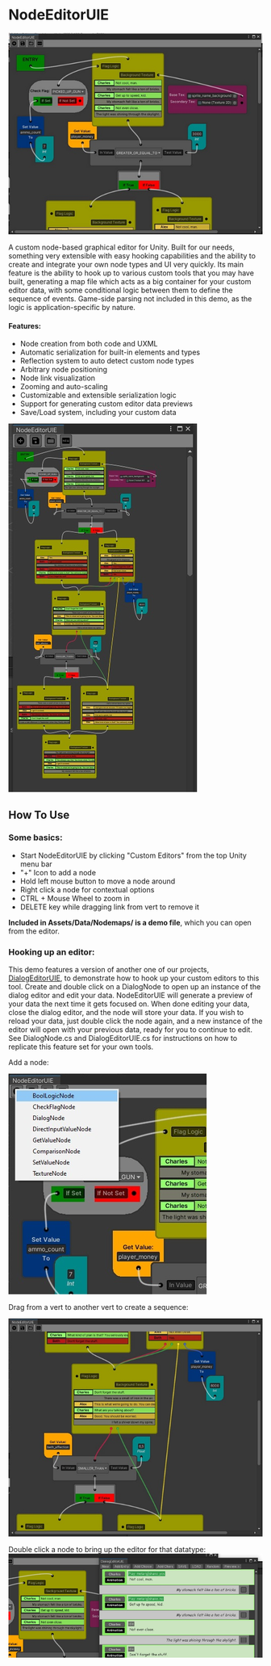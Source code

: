 # NodeEditorUIE

![Screenshot](readmeFiles/header.jpg)

A custom node-based graphical editor for Unity. Built for our needs, something very extensible with easy hooking capabilities and the ability to create and integrate your own node types and UI very quickly. Its main feature is the ability to hook up to various custom tools that you may have built, generating a map file which acts as a big container for your custom editor data, with some conditional logic between them to define the sequence of events. Game-side parsing not included in this demo, as the logic is application-specific by nature.

#### Features:
* Node creation from both code and UXML
* Automatic serialization for built-in elements and types
* Reflection system to auto detect custom node types
* Arbitrary node positioning
* Node link visualization
* Zooming and auto-scaling
* Customizable and extensible serialization logic
* Support for generating custom editor data previews
* Save/Load system, including your custom data

![Screenshot](readmeFiles/zoom.jpg)

## How To Use
### Some basics:
* Start NodeEditorUIE by clicking "Custom Editors" from the top Unity menu bar
* "+" Icon to add a node
* Hold left mouse button to move a node around
* Right click a node for contextual options
* CTRL + Mouse Wheel to zoom in
* DELETE key while dragging link from vert to remove it

**Included in Assets/Data/Nodemaps/ is a demo file**, which you can open from the editor.

### Hooking up an editor:
This demo features a version of another one of our projects, [DialogEditorUIE](https://github.com/dandy-step/DialogEditorUIE), to demonstrate how to hook up your custom editors to this tool. Create and double click on a DialogNode to open up an instance of the dialog editor and edit your data. NodeEditorUIE will generate a preview of your data the next time it gets focused on. When done editing your data, close the dialog editor, and the node will store your data. If you wish to reload your data, just double click the node again, and a new instance of the editor will open with your previous data, ready for you to continue to edit. See DialogNode.cs and DialogEditorUIE.cs for instructions on how to replicate this feature set for your own tools.

Add a node:

![Screenshot](readmeFiles/addnodes.jpg)

Drag from a vert to another vert to create a sequence:

![Screenshot](readmeFiles/nodes1.jpg)

Double click a node to bring up the editor for that datatype:
![Screenshot](readmeFiles/editorNode.jpg)
